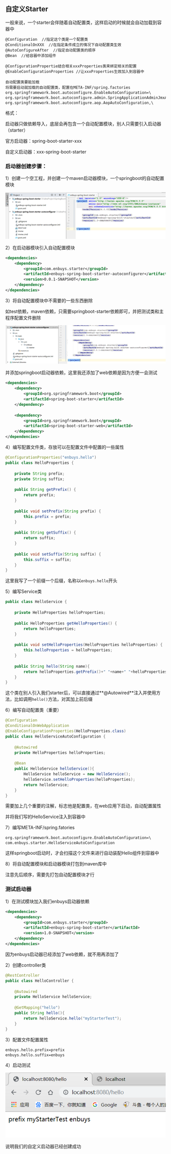 ## 自定义Starter

一般来说，一个starter会伴随着自动配置类，这样启动的时候就会自动加载到容器中

```
@Configuration  //指定这个类是一个配置类
@ConditionalOnXXX  //在指定条件成立的情况下自动配置类生效
@AutoConfigureAfter  //指定自动配置类的顺序
@Bean  //给容器中添加组件

@ConfigurationPropertie结合相关xxxProperties类来绑定相关的配置
@EnableConfigurationProperties //让xxxProperties生效加入到容器中

自动配置类要能加载
将需要启动就加载的自动配置类，配置在META-INF/spring.factories
org.springframework.boot.autoconfigure.EnableAutoConfiguration=\
org.springframework.boot.autoconfigure.admin.SpringApplicationAdminJmxAutoConfiguration,\
org.springframework.boot.autoconfigure.aop.AopAutoConfiguration,\
```

格式：

启动器只做依赖导入，底层会再包含一个自动配置模块，别人只需要引入启动器（starter）

官方启动器：spring-boot-starter-xxx

自定义启动器：xxx-spring-boot-starter



### 启动器创建步骤：

1）创建一个空工程，并创建一个maven启动器模块，一个springboot的自动配置模块

![1572433750594](../image/1572433750594.png)

2）在启动器模块引入自动配置模块

```xml
<dependencies>
    <dependency>
        <groupId>com.enbuys.starter</groupId>
        <artifactId>enbuys-spring-boot-starter-autoconfigurer</artifactId>
        <version>0.0.1-SNAPSHOT</version>
    </dependency>
</dependencies>
```

3）将自动配置模块中不需要的一些东西删除

如test依赖，maven依赖，只需要springboot-starter依赖即可，并把测试类和主程序配置文件删除

![1572433929593](../image/1572433929593.png)

并添加springboot启动器依赖，这里我还添加了web依赖是因为方便一会测试

```xml
<dependencies>
    <dependency>
        <groupId>org.springframework.boot</groupId>
        <artifactId>spring-boot-starter</artifactId>
    </dependency>

    <dependency>
        <groupId>org.springframework.boot</groupId>
        <artifactId>spring-boot-starter-web</artifactId>
    </dependency>
</dependencies>
```

4）编写配置文件类，存放可以在配置文件中配置的一些属性

```java
@ConfigurationProperties("enbuys.hello")
public class HelloProperties {

    private String prefix;
    private String suffix;

    public String getPrefix() {
        return prefix;
    }

    public void setPrefix(String prefix) {
        this.prefix = prefix;
    }

    public String getSuffix() {
        return suffix;
    }

    public void setSuffix(String suffix) {
        this.suffix = suffix;
    }
}
```

这里我写了一个前缀一个后缀，名称以`enbuys.hello`开头

5）编写Service类

```java
public class HelloService {

    private HelloProperties helloProperties;

    public HelloProperties getHelloProperties() {
        return helloProperties;
    }

    public void setHelloProperties(HelloProperties helloProperties) {
        this.helloProperties = helloProperties;
    }

    public String hello(String name){
        return helloProperties.getPrefix()+" "+name+" "+helloProperties.getSuffix();
    }
}
```

这个类在别人引入我们starter后，可以直接通过**@Autowired**注入并使用方法，比如调用`hello()`方法，对其加上前后缀

6）编写自动配置类（重要）

```java
@Configuration
@ConditionalOnWebApplication
@EnableConfigurationProperties(HelloProperties.class)
public class HelloServiceAutoConfiguration {

    @Autowired
    private HelloProperties helloProperties;

    @Bean
    public HelloService helloService(){
        HelloService helloService = new HelloService();
        helloService.setHelloProperties(helloProperties);
        return helloService;
    }
}
```

需要加上几个重要的注解，标志他是配置类，在web应用下启动，自动配置属性

并将我们写的HelloService注入到容器中

7）编写META-INF/spring.fatories

```properties
org.springframework.boot.autoconfigure.EnableAutoConfiguration=\
com.enbuys.starter.HelloServiceAutoConfiguration
```

这样springboot启动时，才会扫描这个文件来进行自动装配Hello组件到容器中

8）将自动配置模块和启动器模块打包到maven库中

注意先后顺序，需要先打包自动配置模块才行

### 测试启动器

1）在测试模块加入我们enbuys启动器依赖

```xml
<dependencies>
    <dependency>
        <groupId>com.enbuys.starter</groupId>
        <artifactId>enbuys-spring-boot-starter</artifactId>
        <version>1.0-SNAPSHOT</version>
    </dependency>
</dependencies>
```

因为enbuys启动器已经添加了web依赖，就不用再添加了

2）创建controller类

```java
@RestController
public class HelloController {

    @Autowired
    private HelloService helloService;

    @GetMapping("hello")
    public String hello(){
        return helloService.hello("myStarterTest");
    }
}
```

3）配置文件配置属性

```properties
enbuys.hello.prefix=prefix
enbuys.hello.suffix=enbuys
```

4）启动测试

![1572436548929](../image/1572436548929.png)

说明我们的自定义启动器已经创建成功